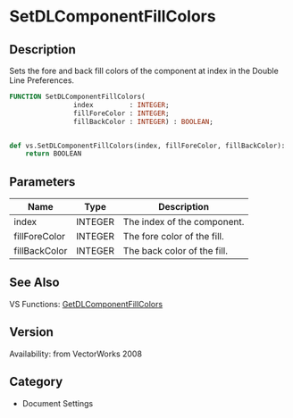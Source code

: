 # SetDLComponentFillColors

## Description
Sets the fore and back fill colors of the component at index in the Double Line Preferences.

```pascal
FUNCTION SetDLComponentFillColors(
				index         : INTEGER;
				fillForeColor : INTEGER;
				fillBackColor : INTEGER) : BOOLEAN;
```

```python

def vs.SetDLComponentFillColors(index, fillForeColor, fillBackColor):
    return BOOLEAN
```

## Parameters
|Name|Type|Description|
|---|---|---|
|index|INTEGER|The index of the component.|
|fillForeColor|INTEGER|The fore color of the fill.|
|fillBackColor|INTEGER|The back color of the fill.|

## See Also
VS Functions:
[GetDLComponentFillColors](GetDLComponentFillColors.md)

## Version
Availability: from VectorWorks 2008
## Category
* Document Settings

